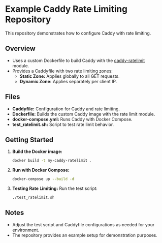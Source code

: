 # Example Caddy Rate Limiting Repository

This repository demonstrates how to configure Caddy with rate limiting.

## Overview

- Uses a custom Dockerfile to build Caddy with the [caddy-ratelimit](https://github.com/mholt/caddy-ratelimit) module.
- Provides a Caddyfile with two rate limiting zones:
  - **Static Zone:** Applies globally to all GET requests.
  - **Dynamic Zone:** Applies separately per client IP.

## Files
- **Caddyfile:** Configuration for Caddy and rate limiting.
- **Dockerfile:** Builds the custom Caddy image with the rate limit module.
- **docker-compose.yml:** Runs Caddy with Docker Compose.
- **test_ratelimit.sh:** Script to test rate limit behavior.

## Getting Started

1. **Build the Docker image:**
   ```bash
   docker build -t my-caddy-ratelimit .
   ```
2. **Run with Docker Compose:**
   ```bash
   docker-compose up --build -d
   ```
3. **Testing Rate Limiting:**
   Run the test script:
   ```bash
   ./test_ratelimit.sh
   ```

## Notes
- Adjust the test script and Caddyfile configurations as needed for your environment.
- The repository provides an example setup for demonstration purposes.
